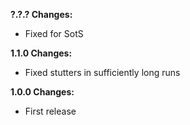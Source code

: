 **?.?.? Changes:**

* Fixed for SotS

**1.1.0 Changes:**

* Fixed stutters in sufficiently long runs

**1.0.0 Changes:**

* First release
